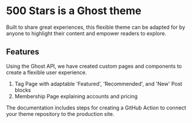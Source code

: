 # 500 Stars is a Ghost theme

Built to share great experiences, this flexible theme can be adapted for by anyone to highlight their content and empower readers to explore.

## Features

Using the Ghost API, we have created custom pages and components to create a flexible user experience.

1. Tag Page with adaptable 'Featured', 'Recommended', and 'New' Post blocks
2. Membership Page explaining accounts and pricing

The documentation includes steps for creating a GitHub Action to connect your theme repository to the production site.

